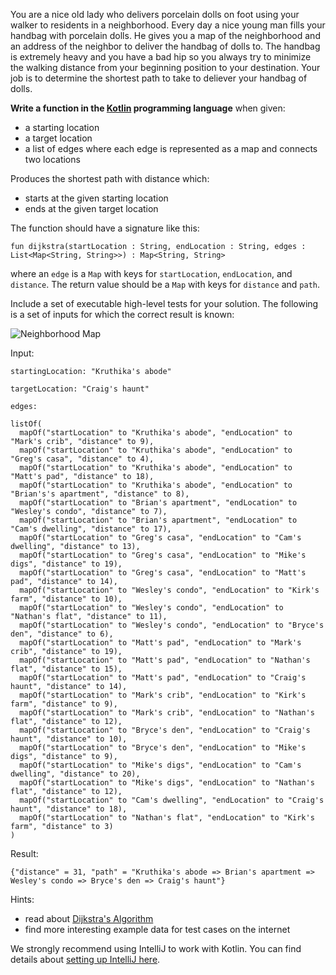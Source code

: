You are a nice old lady who delivers porcelain dolls on foot using your walker to residents in a neighborhood. Every day a nice young man fills your handbag with porcelain dolls. He gives you a map of the neighborhood and an address of the neighbor to deliver the handbag of dolls to. The handbag is extremely heavy and you have a bad hip so you always try to minimize the walking distance from your beginning position to your destination. Your job is to determine the shortest path to take to deliever your handbag of dolls.

**Write a function in the [Kotlin](http://kotlinlang.org/) programming language** when given:

* a starting location
* a target location
* a list of edges where each edge is represented as a map and connects two locations
  
Produces the shortest path with distance which:

* starts at the given starting location
* ends at the given target location
 
The function should have a signature like this:

    fun dijkstra(startLocation : String, endLocation : String, edges : List<Map<String, String>>) : Map<String, String>

where an `edge` is a `Map` with keys for `startLocation`, `endLocation`, and `distance`. The return value should be a `Map` with keys for `distance` and `path`.

Include a set of executable high-level tests for your solution. The following is a set of inputs for which the correct result is known:

![Neighborhood Map](https://raw.github.com/postnati/doll-delivery/master/neighborhood-map.png)

Input:

    startingLocation: "Kruthika's abode"

    targetLocation: "Craig's haunt"

    edges: 

    listOf(
      mapOf("startLocation" to "Kruthika's abode", "endLocation" to "Mark's crib", "distance" to 9),
      mapOf("startLocation" to "Kruthika's abode", "endLocation" to "Greg's casa", "distance" to 4),
      mapOf("startLocation" to "Kruthika's abode", "endLocation" to "Matt's pad", "distance" to 18),
      mapOf("startLocation" to "Kruthika's abode", "endLocation" to "Brian's's apartment", "distance" to 8),
      mapOf("startLocation" to "Brian's apartment", "endLocation" to "Wesley's condo", "distance" to 7),
      mapOf("startLocation" to "Brian's apartment", "endLocation" to "Cam's dwelling", "distance" to 17),
      mapOf("startLocation" to "Greg's casa", "endLocation" to "Cam's dwelling", "distance" to 13),
      mapOf("startLocation" to "Greg's casa", "endLocation" to "Mike's digs", "distance" to 19),
      mapOf("startLocation" to "Greg's casa", "endLocation" to "Matt's pad", "distance" to 14),
      mapOf("startLocation" to "Wesley's condo", "endLocation" to "Kirk's farm", "distance" to 10),
      mapOf("startLocation" to "Wesley's condo", "endLocation" to "Nathan's flat", "distance" to 11),
      mapOf("startLocation" to "Wesley's condo", "endLocation" to "Bryce's den", "distance" to 6),
      mapOf("startLocation" to "Matt's pad", "endLocation" to "Mark's crib", "distance" to 19),
      mapOf("startLocation" to "Matt's pad", "endLocation" to "Nathan's flat", "distance" to 15),
      mapOf("startLocation" to "Matt's pad", "endLocation" to "Craig's haunt", "distance" to 14),
      mapOf("startLocation" to "Mark's crib", "endLocation" to "Kirk's farm", "distance" to 9),
      mapOf("startLocation" to "Mark's crib", "endLocation" to "Nathan's flat", "distance" to 12),
      mapOf("startLocation" to "Bryce's den", "endLocation" to "Craig's haunt", "distance" to 10),
      mapOf("startLocation" to "Bryce's den", "endLocation" to "Mike's digs", "distance" to 9),
      mapOf("startLocation" to "Mike's digs", "endLocation" to "Cam's dwelling", "distance" to 20),
      mapOf("startLocation" to "Mike's digs", "endLocation" to "Nathan's flat", "distance" to 12),
      mapOf("startLocation" to "Cam's dwelling", "endLocation" to "Craig's haunt", "distance" to 18),
      mapOf("startLocation" to "Nathan's flat", "endLocation" to "Kirk's farm", "distance" to 3)
    )

Result:
  
    {"distance" = 31, "path" = "Kruthika's abode => Brian's apartment => Wesley's condo => Bryce's den => Craig's haunt"}

Hints:

* read about [Dijkstra's Algorithm](http://en.wikipedia.org/wiki/Dijkstra%27s_algorithm)
* find more interesting example data for test cases on the internet

We strongly recommend using IntelliJ to work with Kotlin. You can find details about [setting up IntelliJ here](https://kotlinlang.org/docs/tutorials/getting-started.html).
